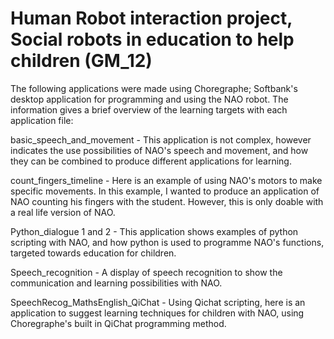 # Human Robot interaction project, Social robots in education to help children (GM_12)

The following applications were made using Choregraphe; Softbank's desktop application for programming and using the NAO robot. The information gives a brief overview of the learning targets with each application file:

basic_speech_and_movement - This application is not complex, however indicates the use possibilities of NAO's speech and movement, and how they can be combined to produce different applications for learning.

count_fingers_timeline - Here is an example of using NAO's motors to make specific movements. In this example, I wanted to produce an application of NAO counting his fingers with the student. However, this is only doable with a real life version of NAO.

Python_dialogue 1 and 2 - This application shows examples of python scripting with NAO, and how python is used to programme NAO's functions, targeted towards education for children.

Speech_recognition - A display of speech recognition to show the communication and learning possibilities with NAO.

SpeechRecog_MathsEnglish_QiChat - Using Qichat scripting, here is an application to suggest learning techniques for children with NAO, using Choregraphe's built in QiChat programming method.
